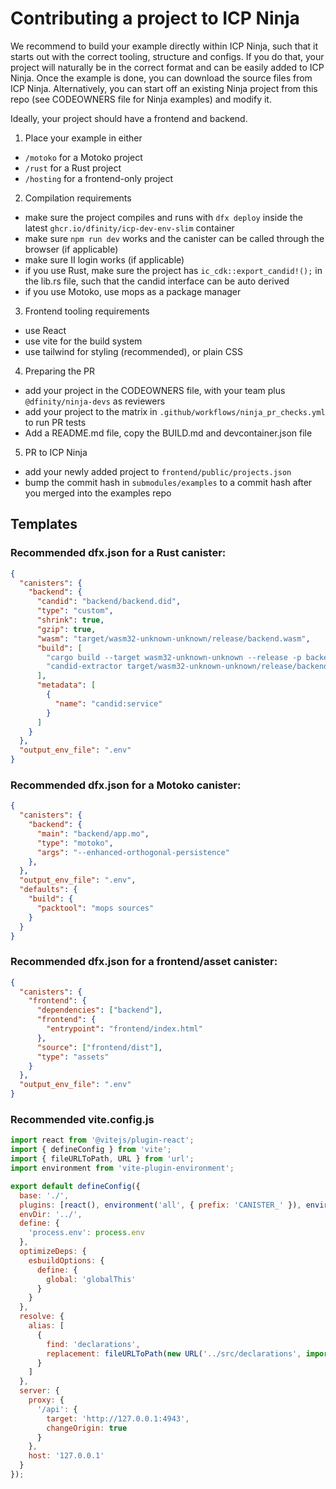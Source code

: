 # Contributing a project to ICP Ninja

We recommend to build your example directly within ICP Ninja, such that it starts out with the correct tooling, structure and configs.
If you do that, your project will naturally be in the correct format and can be easily added to ICP Ninja.
Once the example is done, you can download the source files from ICP Ninja.
Alternatively, you can start off an existing Ninja project from this repo (see CODEOWNERS file for Ninja examples) and modify it.

Ideally, your project should have a frontend and backend.

1) Place your example in either
* `/motoko` for a Motoko project
* `/rust` for a Rust project
* `/hosting` for a frontend-only project

2) Compilation requirements
* make sure the project compiles and runs with `dfx deploy` inside the latest `ghcr.io/dfinity/icp-dev-env-slim` container
* make sure `npm run dev` works and the canister can be called through the browser (if applicable)
* make sure II login works (if applicable)
* if you use Rust, make sure the project has `ic_cdk::export_candid!();` in the lib.rs file, such that the candid interface can be auto derived
* if you use Motoko, use mops as a package manager

3) Frontend tooling requirements
* use React
* use vite for the build system
* use tailwind for styling (recommended), or plain CSS

4) Preparing the PR
* add your project in the CODEOWNERS file, with your team plus `@dfinity/ninja-devs` as reviewers
* add your project to the matrix in `.github/workflows/ninja_pr_checks.yml` to run PR tests
* Add a README.md file, copy the BUILD.md and devcontainer.json file

5) PR to ICP Ninja
* add your newly added project to `frontend/public/projects.json`
* bump the commit hash in `submodules/examples` to a commit hash after you merged into the examples repo

## Templates

### Recommended dfx.json for a Rust canister:

```json
{
  "canisters": {
    "backend": {
      "candid": "backend/backend.did",
      "type": "custom",
      "shrink": true,
      "gzip": true,
      "wasm": "target/wasm32-unknown-unknown/release/backend.wasm",
      "build": [
        "cargo build --target wasm32-unknown-unknown --release -p backend",
        "candid-extractor target/wasm32-unknown-unknown/release/backend.wasm > backend/backend.did"
      ],
      "metadata": [
        {
          "name": "candid:service"
        }
      ]
    }
  },
  "output_env_file": ".env"
}
```

### Recommended dfx.json for a Motoko canister:

```json
{
  "canisters": {
    "backend": {
      "main": "backend/app.mo",
      "type": "motoko",
      "args": "--enhanced-orthogonal-persistence"
    },
  },
  "output_env_file": ".env",
  "defaults": {
    "build": {
      "packtool": "mops sources"
    }
  }
}

```

### Recommended dfx.json for a frontend/asset canister:

```json
{
  "canisters": {
    "frontend": {
      "dependencies": ["backend"],
      "frontend": {
        "entrypoint": "frontend/index.html"
      },
      "source": ["frontend/dist"],
      "type": "assets"
    }
  },
  "output_env_file": ".env"
}
```

### Recommended vite.config.js

```js
import react from '@vitejs/plugin-react';
import { defineConfig } from 'vite';
import { fileURLToPath, URL } from 'url';
import environment from 'vite-plugin-environment';

export default defineConfig({
  base: './',
  plugins: [react(), environment('all', { prefix: 'CANISTER_' }), environment('all', { prefix: 'DFX_' })],
  envDir: '../',
  define: {
    'process.env': process.env
  },
  optimizeDeps: {
    esbuildOptions: {
      define: {
        global: 'globalThis'
      }
    }
  },
  resolve: {
    alias: [
      {
        find: 'declarations',
        replacement: fileURLToPath(new URL('../src/declarations', import.meta.url))
      }
    ]
  },
  server: {
    proxy: {
      '/api': {
        target: 'http://127.0.0.1:4943',
        changeOrigin: true
      }
    },
    host: '127.0.0.1'
  }
});
```
